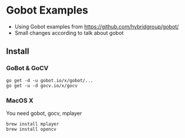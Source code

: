 # Gobot Examples

- Using Gobot examples from https://github.com/hybridgroup/gobot/
- Small changes according to talk about gobot

## Install

### GoBot & GoCV

```
go get -d -u gobot.io/x/gobot/...
go get -u -d gocv.io/x/gocv
```


### MacOS X

You need gobot, gocv, mplayer

```
brew install mplayer
brew install opencv
```
